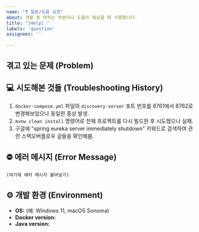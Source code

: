 ```yaml
---
name: "❓ 질문/도움 요청"
about: 개발 중 막히는 부분이나 도움이 필요할 때 사용합니다.
title: "[Help] "
labels: 'question'
assignees: ''

---
```


## 겪고 있는 문제 (Problem)
<!-- 현재 어떤 문제에 부딪혔는지 최대한 상세하게 설명해주세요. -->
<!-- 예: `docker-compose up` 명령어로 로컬에서 MSA 환경을 실행하려 하지만, `discovery-server`가 정상적으로 실행되지 않고 바로 종료됩니다. -->


## 💻 시도해본 것들 (Troubleshooting History)
<!-- 이 문제를 해결하기 위해 어떤 시도들을 해봤는지 순서대로 작성해주세요. 동료가 같은 실수를 반복하지 않게 도와줍니다. -->
1. `docker-compose.yml` 파일의 `discovery-server` 포트 번호를 8761에서 8762로 변경해보았으나 동일한 증상 발생.
2. `mvnw clean install` 명령어로 전체 프로젝트를 다시 빌드한 후 시도했으나 실패.
3. 구글에 "spring eureka server immediately shutdown" 키워드로 검색하여 관련 스택오버플로우 글들을 확인해봄.


## ⛔️ 에러 메시지 (Error Message)
<!-- 발생한 에러 메시지 전체를 복사해서 붙여넣어 주세요. (```로 감싸면 보기 좋습니다) -->
```
(여기에 에러 메시지 붙여넣기)
```


## ⚙️ 개발 환경 (Environment)
<!-- 자신의 개발 환경 정보를 알려주세요. -->
- **OS:** (예: Windows 11, macOS Sonoma)
- **Docker version:** 
- **Java version:** 

